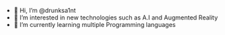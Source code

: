 - 👋 Hi, I’m @drunksa1nt
- 👀 I’m interested in new technologies such as A.I and Augmented Reality
- 🌱 I’m currently learning multiple Programming languages

<!---
drunksa1nt/drunksa1nt is a ✨ special ✨ repository because its `README.md` (this file) appears on your GitHub profile.
You can click the Preview link to take a look at your changes.
--->
